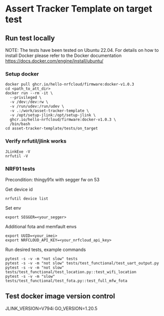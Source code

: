 # Assert Tracker Template on target test

## Run test locally

NOTE: The tests have been tested on Ubuntu 22.04. For details on how to install Docker please refer to the Docker documentation https://docs.docker.com/engine/install/ubuntu/

### Setup docker
```shell
docker pull ghcr.io/hello-nrfcloud/firmware:docker-v1.0.3
cd <path_to_att_dir>
docker run --rm -it \
  --privileged \
  -v /dev:/dev:rw \
  -v /run/udev:/run/udev \
  -v .:/work/asset-tracker-template \
  -v /opt/setup-jlink:/opt/setup-jlink \
  ghcr.io/hello-nrfcloud/firmware:docker-v1.0.3 \
  /bin/bash
cd asset-tracker-template/tests/on_target
```

### Verify nrfutil/jlink works
```shell
JLinkExe -V
nrfutil -V
```

### NRF91 tests
Precondition: thingy91x with segger fw on 53

Get device id
```shell
nrfutil device list
```

Set env
```shell
export SEGGER=<your_segger>
```

Additional fota and memfault envs
```shell
export UUID=<your_imei>
export NRFCLOUD_API_KEY=<your_nrfcloud_api_key>
```

Run desired tests, example commands
```shell
pytest -s -v -m "not slow" tests
pytest -s -v -m "not slow" tests/test_functional/test_uart_output.py
pytest -s -v -m "not slow" tests/test_functional/test_location.py::test_wifi_location
pytest -s -v -m "slow" tests/test_functional/test_fota.py::test_full_mfw_fota
```

## Test docker image version control

JLINK_VERSION=V794i
GO_VERSION=1.20.5
